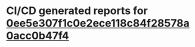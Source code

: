 # CI/CD generated reports for [0ee5e307f1c0e2ece118c84f28578a0acc0b47f4](https://github.com/hydephp/develop/commit/0ee5e307f1c0e2ece118c84f28578a0acc0b47f4)
